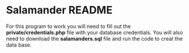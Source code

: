 # Salamander README
For this program to work you will need to fill out the **private/credentials.php** file with your database credentials.
You will also need to download the **salamanders.sql** file and run the code to creat the data base.
